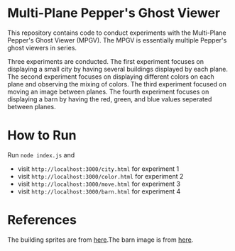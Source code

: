# Multi-Plane Pepper's Ghost Viewer

This repository contains code to conduct experiments with the Multi-Plane Pepper's Ghost Viewer (MPGV). The MPGV is essentially multiple Pepper's ghost viewers in series.

Three experiments are conducted. The first experiment focuses on displaying a small city by having several buildings displayed by each plane. The second experiment focuses on displaying different colors on each plane and observing the mixing of colors. The third experiment focused on moving an image between planes. The fourth experiment focuses on displaying a barn by having the red, green, and blue values seperated between planes.

# How to Run

Run `node index.js` and

- visit `http://localhost:3000/city.html` for experiment 1
- visit `http://localhost:3000/color.html` for experiment 2
- visit `http://localhost:3000/move.html` for experiment 3
- visit `http://localhost:3000/barn.html` for experiment 4

# References

The building sprites are from [here](https://craftpix.net/freebies/free-city-backgrounds-pixel-art/).The barn image is from [here](https://en.wikipedia.org/wiki/File:Barns_grand_tetons.jpg).
